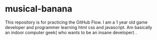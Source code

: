 # musical-banana
This repository is for practicing the GitHub Flow.
I am a 1 year old game developer and programmer
learning html css and javascript.
Am basically an indoor computer geek( who wants to be an insane developer) .
